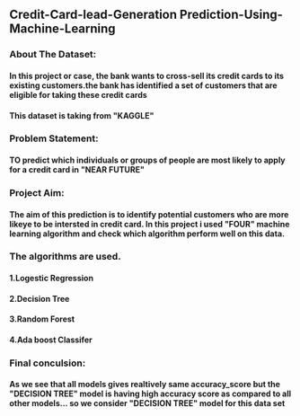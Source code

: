 ## Credit-Card-lead-Generation Prediction-Using-Machine-Learning

### About The Dataset:
#### In this project or case, the bank wants to cross-sell its credit cards to its existing customers.the bank has identified a set of customers that are eligible for taking these credit cards
#### This dataset is taking from "KAGGLE"

### Problem Statement:
#### TO predict which individuals or groups of people are most likely to apply for a credit card in "NEAR FUTURE" 

### Project Aim: 
#### The aim of this prediction is to identify potential customers who are more likeye to be intersted in credit card. In this project i used "FOUR" machine learning algorithm and check which algorithm perform well on this data.

### The algorithms are used.
#### 1.Logestic Regression
#### 2.Decision Tree
#### 3.Random Forest
#### 4.Ada boost Classifer

### Final conculsion: 
#### As we see that all models gives realtively same accuracy_score but the "DECISION TREE" model is having high accuracy score as compared to all other models... so we consider "DECISION TREE" model for this data set
